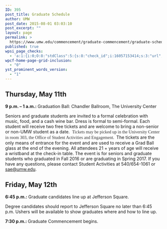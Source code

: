 ```yaml
---
ID: 395
post_title: Graduate Schedule
author: UMW
post_date: 2015-08-01 03:03:10
post_excerpt: ""
layout: page
permalink: >
  https://www.umw.edu/commencement/graduate-commencement/graduate-schedule/
published: true
wpsi_page_checks:
  - 'a:1:{i:0;O:8:"stdClass":5:{s:8:"check_id";i:16057153414;s:3:"url";s:72:"http://www.umw.edu/commencement/graduate-commencement/graduate-schedule/";s:6:"status";s:8:"checking";s:6:"_links";O:8:"stdClass":1:{s:9:"pagecheck";s:65:"https://api.siteimprove.com/v1/sites/448702/pagecheck/16057153414";}s:4:"time";i:1458152547;}}'
wpcf-home-page-grid-inclusion:
  - "0"
yst_prominent_words_version:
  - "1"
---
```

<h2>Thursday, May 11th</h2>
<strong>9 p.m. – 1 a.m.: </strong>Graduation Ball: Chandler Ballroom, The University Center

Seniors and graduate students are invited to a formal celebration with music, food, and a cash wine bar. Dress is formal to semi-formal. Each student will receive two free tickets and are welcome to bring a non-senior or non-UMW student as a date.  <span style="color: #333333;font-family: 'Georgia',serif">Tickets may be picked up in the University Center in room 303, the Office of Student Activities and Engagement.  </span>The tickets are the only means of entrance for the event and are used to receive a Grad Ball glass at the end of the evening. All attendees 21 + years of age will receive a wristband at the check-in table. The event is for seniors and graduate students who graduated in Fall 2016 or are graduating in Spring 2017. If you have any questions, please contact Student Activities at 540/654-1061 or sae@umw.edu.
<h2>Friday, May 12th</h2>
<strong>6:45 p.m.: </strong>Graduate candidates line up at Jefferson Square.

Degree candidates should report to Jefferson Square no later than 6:45 p.m. Ushers will be available to show graduates where and how to line up.

<strong>7:30 p.m.: </strong>Graduate Commencement begins.